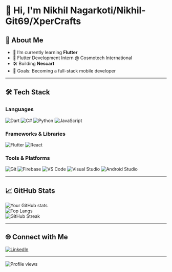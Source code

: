 # 👋 Hi, I'm Nikhil Nagarkoti/Nikhil-Git69/XperCrafts

## 🚀 About Me
- 🌱 I’m currently learning **Flutter**
- 💼 Flutter Development Intern @ Cosmotech International
- 🛠️ Building **Nescart**
- 🎯 Goals: Becoming a full-stack mobile developer

---

## 🛠️ Tech Stack

### Languages
![Dart](https://img.shields.io/badge/Dart-0175C2?style=for-the-badge&logo=dart&logoColor=white)
![C#](https://img.shields.io/badge/C%23-239120?style=for-the-badge&logo=c-sharp&logoColor=white)
![Python](https://img.shields.io/badge/Python-3776AB?style=for-the-badge&logo=python&logoColor=white)
![JavaScript](https://img.shields.io/badge/JavaScript-F7DF1E?style=for-the-badge&logo=javascript&logoColor=black)

### Frameworks & Libraries
![Flutter](https://img.shields.io/badge/Flutter-02569B?style=for-the-badge&logo=flutter&logoColor=white)
![React](https://img.shields.io/badge/React-20232A?style=for-the-badge&logo=react&logoColor=61DAFB)

### Tools & Platforms
![Git](https://img.shields.io/badge/Git-F05033?style=for-the-badge&logo=git&logoColor=white)
![Firebase](https://img.shields.io/badge/Firebase-FFCA28?style=for-the-badge&logo=firebase&logoColor=black)
![VS Code](https://img.shields.io/badge/VS%20Code-007ACC?style=for-the-badge&logo=visual-studio-code&logoColor=white)
![Visual Studio](https://img.shields.io/badge/Visual%20Studio-5C2D91?style=for-the-badge&logo=visual-studio&logoColor=white)
![Android Studio](https://img.shields.io/badge/Android%20Studio-3DDC84?style=for-the-badge&logo=android-studio&logoColor=white)

---

## 📈 GitHub Stats
![Your GitHub stats](https://github-readme-stats.vercel.app/api?username=Nikhil-Git69&show_icons=true&theme=radical)  
![Top Langs](https://github-readme-stats.vercel.app/api/top-langs/?username=Nikhil-Git69&layout=compact&theme=radical)  
![GitHub Streak](https://github-readme-streak-stats.herokuapp.com/?user=Nikhil-Git69&theme=radical)

---

## 🌐 Connect with Me
[![LinkedIn](https://img.shields.io/badge/LinkedIn-0A66C2?style=for-the-badge&logo=linkedin&logoColor=white)](https://www.linkedin.com/in/nikhil-nagarkoti-3b85a6366)

---

![Profile views](https://komarev.com/ghpvc/?username=Nikhil-Git69&color=blue)  
